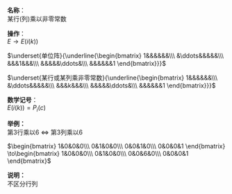 **名称**：  
某行(列)乘以非零常数  
  
**操作**：  
 $E\to E(i(k))$   
  
 $\underset{单位阵}{\underline{\begin{bmatrix}  
1&&&&&&\\\   
&\ddots&&&&&\\\   
&&&1&&&\\\   
&&&&&\ddots&\\\   
&&&&&&1  
\end{bmatrix}}}$   
  
 $\underset{某行或某列乘非零常数}{\underline{\begin{bmatrix}  
1&&&&&&\\\   
&\ddots&&&&&\\\   
&&&k&&&\\\   
&&&&&\ddots&\\\   
&&&&&&1  
\end{bmatrix}}}$   
  
**数学记号**：  
 $E(i(k))=P_i(c)$   
  
**举例：**  
第3行乘以6 $\Leftrightarrow$ 第3列乘以6  
  
 $\begin{bmatrix}  
1&0&0&0\\\   
0&1&0&0\\\   
0&0&1&0\\\   
0&0&0&1  
\end{bmatrix}  
\to\begin{bmatrix}  
1&0&0&0\\\   
0&1&0&0\\\   
0&0&6&0\\\   
0&0&0&1  
\end{bmatrix}$   
  
**说明：**  
不区分行列  
